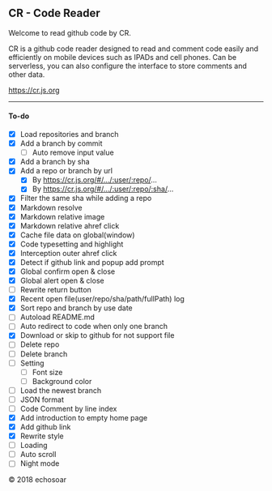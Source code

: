 ## CR - Code Reader

Welcome to read github code by CR.

CR is a github code reader designed to read and comment code easily and efficiently on mobile devices such as IPADs and cell phones. Can be serverless, you can also configure the interface to store comments and other data.

https://cr.js.org 

------------

#### To-do
- [x] Load repositories and branch
- [x] Add a branch by commit
  - [ ] Auto remove input value
- [x] Add a branch by sha
- [x] Add a repo or branch by url 
  - [x] By https://cr.js.org/#/.../:user/:repo/...
  - [x] By https://cr.js.org/#/.../:user/:repo/:sha/...
- [x] Filter the same sha while adding a repo
- [x] Markdown resolve
- [x] Markdown relative image
- [x] Markdown relative ahref click
- [x] Cache file data on global(window)
- [x] Code typesetting and highlight
- [x] Interception outer ahref click
- [x] Detect if github link and popup add prompt
- [x] Global confirm open & close
- [x] Global alert open & close
- [ ] Rewrite return button
- [x] Recent open file(user/repo/sha/path/fullPath) log
- [x] Sort repo and branch by use date
- [ ] Autoload README.md
- [ ] Auto redirect to code when only one branch
- [x] Download or skip to github for not support file 
- [ ] Delete repo
- [ ] Delete branch
- [ ] Setting             
  - [ ] Font size
  - [ ] Background color
- [ ] Load the newest branch
- [ ] JSON format
- [ ] Code Comment by line index
- [x] Add introduction to empty home page
- [x] Add github link
- [x] Rewrite style
- [ ] Loading
- [ ] Auto scroll
- [ ] Night mode

© 2018 echosoar
